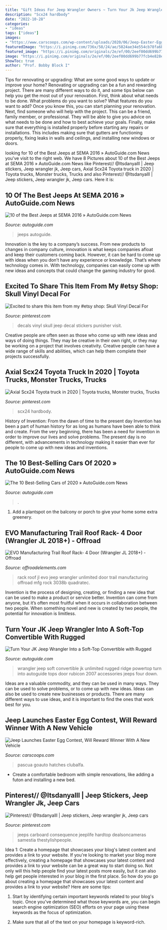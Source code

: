 ```yaml
---
title: "Gift Ideas For Jeep Wrangler Owners ~ Turn Your Jk Jeep Wrangler Into A Soft-top Convertible With Rugged"
description: "Scx24 hardbody"
date: "2022-10-28"
categories:
- "ideas"
tags: ["ideas"]
images:
- "https://www.carscoops.com/wp-content/uploads/2020/06/Jeep-Easter-Eggs-3.jpg"
featuredImage: "https://i.pinimg.com/736x/58/24/ae/5824ae34e554cb78fa6b613551b5b431.jpg"
featured_image: "https://i.pinimg.com/originals/2e/ef/00/2eef00dd699b77fcb4e828eabad67f1e.jpg"
image: "https://i.pinimg.com/originals/2e/ef/00/2eef00dd699b77fcb4e828eabad67f1e.jpg"
ShowToc: true
author: "Prof. Bobby Block I"
---
```



Tips for renovating or upgrading: What are some good ways to update or improve your home?
Renovating or upgrading can be a fun and rewarding project. There are many different ways to do it, and some tips below can help you get the most out of your renovation. First, think about what needs to be done. What problems do you want to solve? What features do you want to add? Once you know this, you can start planning your renovation. Next, find someone who will help with the project. This can be a friend, family member, or professional. They will be able to give you advice on what needs to be done and how to best achieve your goals. Finally, make sure that everything is installed properly before starting any repairs or installations. This includes making sure that gutters are functioning properly, fixing leaks in walls and ceilings, and installing new windows or doors.

	

		
looking for 10 of the Best Jeeps at SEMA 2016 » AutoGuide.com News you've visit to the right web. We have 8 Pictures about 10 of the Best Jeeps at SEMA 2016 » AutoGuide.com News like Pinterest// @Itsdanyalll | Jeep stickers, Jeep wrangler jk, Jeep cars, Axial Scx24 Toyota truck in 2020 | Toyota trucks, Monster trucks, Trucks and also Pinterest// @Itsdanyalll | Jeep stickers, Jeep wrangler jk, Jeep cars. Here it is:
		
    
## 10 Of The Best Jeeps At SEMA 2016 » AutoGuide.com News

<img loading=lazy src="https://www.autoguide.com/blog/wp-content/gallery/jeepsatsema2016/JeepsSEMA2016001.jpg" onerror="this.onerror=null;this.src='https://tse3.mm.bing.net/th?id=OIP.pqT3VVPGLLMIcqrLil0OwwHaE8&amp;pid=15.1';" alt="10 of the Best Jeeps at SEMA 2016 » AutoGuide.com News">

_Source: autoguide.com_

>jeeps autoguide. 

	

Innovation is the key to a company’s success. From new products to changes in company culture, innovation is what keeps companies afloat and keep their customers coming back. However, it can be hard to come up with ideas when you don’t have any experience or knowledge. That’s where technology comes in. With technology, companies can easily come up with new ideas and concepts that could change the gaming industry for good.

    
## Excited To Share This Item From My #etsy Shop: Skull Vinyl Decal For

<img loading=lazy src="https://i.pinimg.com/736x/58/24/ae/5824ae34e554cb78fa6b613551b5b431.jpg" onerror="this.onerror=null;this.src='https://tse1.mm.bing.net/th?id=OIP.vW55TEfG5rM2OTz117iq7wHaFN&amp;pid=15.1';" alt="Excited to share this item from my #etsy shop: Skull Vinyl Decal For">

_Source: pinterest.com_

>decals vinyl skull jeep decal stickers punisher visit. 

	

Creative people are often seen as those who come up with new ideas and ways of doing things. They may be creative in their own right, or they may be working on a project that involves creativity. Creative people can have a wide range of skills and abilities, which can help them complete their projects successfully.

    
## Axial Scx24 Toyota Truck In 2020 | Toyota Trucks, Monster Trucks, Trucks

<img loading=lazy src="https://i.pinimg.com/736x/e5/48/b7/e548b785d618ba92fb02feb8af608071.jpg" onerror="this.onerror=null;this.src='https://tse4.mm.bing.net/th?id=OIP.aJS_5gCr2irIlGonNgo2FQHaFj&amp;pid=15.1';" alt="Axial Scx24 Toyota truck in 2020 | Toyota trucks, Monster trucks, Trucks">

_Source: pinterest.com_

>scx24 hardbody. 

	

History of Invention: From the dawn of time to the present day
Invention has been a part of human history for as long as humans have been able to think and create. From the very beginning, there has been a need for invention in order to improve our lives and solve problems. The present day is no different, with advancements in technology making it easier than ever for people to come up with new ideas and inventions.

    
## The 10 Best-Selling Cars Of 2020 » AutoGuide.com News

<img loading=lazy src="https://www.autoguide.com/blog/wp-content/uploads/2021/01/Top-10-Best-Selling-Cars-2020.jpg" onerror="this.onerror=null;this.src='https://tse1.mm.bing.net/th?id=OIP.MOcKjlgQpiLVF52UxawkTQHaEi&amp;pid=15.1';" alt="The 10 Best-Selling Cars of 2020 » AutoGuide.com News">

_Source: autoguide.com_

>. 

	

1. Add a plantspot on the balcony or porch to give your home some extra greenery.

    
## EVO Manufacturing Trail Roof Rack- 4 Door (Wrangler JL 2018+) - Offroad

<img loading=lazy src="https://cdn11.bigcommerce.com/s-w1neal/images/stencil/1280x1280/products/4591/14312/3038B_Rear_Installed-800x534__11705.1560375158.jpg?c=2" onerror="this.onerror=null;this.src='https://tse2.mm.bing.net/th?id=OIP.gbRogbfkEzQcAQsyIyD1mQHaE8&amp;pid=15.1';" alt="EVO Manufacturing Trail Roof Rack- 4 Door (Wrangler JL 2018+) - Offroad">

_Source: offroadelements.com_

>rack roof jl evo jeep wrangler unlimited door trail manufacturing offroad mfg rock 3038b quadratec. 

	

Invention is the process of designing, creating, or finding a new idea that can be used to make a product or service better. Invention can come from anyone, but it’s often most fruitful when it occurs in collaboration between two people. When something novel and new is created by two people, the potential for innovation is limitless.

    
## Turn Your JK Jeep Wrangler Into A Soft-Top Convertible With Rugged

<img loading=lazy src="https://www.autoguide.com/auto-news/wp-content/uploads/2012/04/rugged-ridge-powertop1.jpg" onerror="this.onerror=null;this.src='https://tse3.mm.bing.net/th?id=OIP.H-7N2CHxpfuVcpl6HB8oFwHaEi&amp;pid=15.1';" alt="Turn Your JK Jeep Wrangler Into a Soft-Top Convertible with Rugged">

_Source: autoguide.com_

>wrangler jeep soft convertible jk unlimited rugged ridge powertop turn into autoguide tops door rubicon 2007 accessories jeeps four down. 

	

Ideas are a valuable commodity, and they can be used in many ways. They can be used to solve problems, or to come up with new ideas. Ideas can also be used to create new businesses or products. There are many different ways to use ideas, and it is important to find the ones that work best for you.

    
## Jeep Launches Easter Egg Contest, Will Reward Winner With A New Vehicle

<img loading=lazy src="https://www.carscoops.com/wp-content/uploads/2020/06/Jeep-Easter-Eggs-3.jpg" onerror="this.onerror=null;this.src='https://tse2.mm.bing.net/th?id=OIP.Ns8jbCdcBDVvIRnAs-AOugHaET&amp;pid=15.1';" alt="Jeep Launches Easter Egg Contest, Will Reward Winner With A New Vehicle">

_Source: carscoops.com_

>pascua goauto hatches clubalfa. 

	

- Create a comfortable bedroom with simple renovations, like adding a futon and installing a new bed. 

    
## Pinterest// @Itsdanyalll | Jeep Stickers, Jeep Wrangler Jk, Jeep Cars

<img loading=lazy src="https://i.pinimg.com/originals/2e/ef/00/2eef00dd699b77fcb4e828eabad67f1e.jpg" onerror="this.onerror=null;this.src='https://tse3.mm.bing.net/th?id=OIP.Hmkm4PwyYd1s3od_gGJmAQHaHa&amp;pid=15.1';" alt="Pinterest// @Itsdanyalll | Jeep stickers, Jeep wrangler jk, Jeep cars">

_Source: pinterest.com_

>jeeps carboard consequence jeeplife hardtop dealsoncameras samestia thestylishpeople. 

	

Idea 1: Create a homepage that showcases your blog's latest content and provides a link to your website.
If you're looking to market your blog more effectively, creating a homepage that showcases your latest content and provides a link to your website can be a great way to start doing so. Not only will this help people find your latest posts more easily, but it can also help get people interested in your blog in the first place. So how do you go about creating a homepage that showcases your latest content and provides a link to your website? Here are some tips:
1. Start by identifying certain important keywords related to your blog's topic. Once you've determined what those keywords are, you can begin search engine optimization (SEO) efforts on your page using these keywords as the focus of optimization.

2. Make sure that all of the text on your homepage is keyword-rich.

